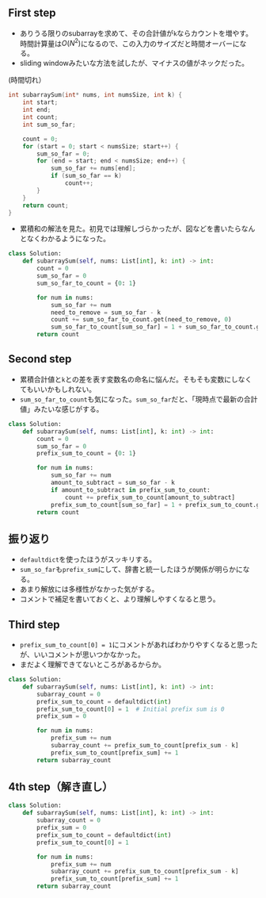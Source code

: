 ## First step

- ありうる限りのsubarrayを求めて、その合計値が`k`ならカウントを増やす。時間計算量は$O(N^2)$になるので、この入力のサイズだと時間オーバーになる。
- sliding windowみたいな方法を試したが、マイナスの値がネックだった。

(時間切れ）
```c
int subarraySum(int* nums, int numsSize, int k) {
    int start;
    int end;
    int count;
    int sum_so_far;

    count = 0;
    for (start = 0; start < numsSize; start++) {
        sum_so_far = 0;
        for (end = start; end < numsSize; end++) {
            sum_so_far += nums[end];
            if (sum_so_far == k)
                count++;
        }
    }
    return count;
}
```

- 累積和の解法を見た。初見では理解しづらかったが、図などを書いたらなんとなくわかるようになった。

```python
class Solution:
    def subarraySum(self, nums: List[int], k: int) -> int:
        count = 0
        sum_so_far = 0
        sum_so_far_to_count = {0: 1}

        for num in nums:
            sum_so_far += num
            need_to_remove = sum_so_far - k
            count += sum_so_far_to_count.get(need_to_remove, 0)
            sum_so_far_to_count[sum_so_far] = 1 + sum_so_far_to_count.get(sum_so_far, 0)
        return count
```

## Second step

- 累積合計値と`k`との差を表す変数名の命名に悩んだ。そもそも変数にしなくてもいいかもしれない。
- `sum_so_far_to_count`も気になった。`sum_so_far`だと、「現時点で最新の合計値」みたいな感じがする。

```python
class Solution:
    def subarraySum(self, nums: List[int], k: int) -> int:
        count = 0
        sum_so_far = 0
        prefix_sum_to_count = {0: 1}

        for num in nums:
            sum_so_far += num
            amount_to_subtract = sum_so_far - k
            if amount_to_subtract in prefix_sum_to_count:
                count += prefix_sum_to_count[amount_to_subtract]
            prefix_sum_to_count[sum_so_far] = 1 + prefix_sum_to_count.get(sum_so_far, 0)
        return count
```

## 振り返り

- `defaultdict`を使ったほうがスッキリする。
- `sum_so_far`も`prefix_sum`にして、辞書と統一したほうが関係が明らかになる。
- あまり解放には多様性がなかった気がする。
- コメントで補足を書いておくと、より理解しやすくなると思う。

## Third step

- `prefix_sum_to_count[0] = 1`にコメントがあればわかりやすくなると思ったが、いいコメントが思いつかなかった。
- まだよく理解できてないところがあるからか。

```python
class Solution:
    def subarraySum(self, nums: List[int], k: int) -> int:
        subarray_count = 0
        prefix_sum_to_count = defaultdict(int)
        prefix_sum_to_count[0] = 1  # Initial prefix sum is 0
        prefix_sum = 0

        for num in nums:
            prefix_sum += num
            subarray_count += prefix_sum_to_count[prefix_sum - k]
            prefix_sum_to_count[prefix_sum] += 1
        return subarray_count
```


## 4th step（解き直し）

```python
class Solution:
    def subarraySum(self, nums: List[int], k: int) -> int:
        subarray_count = 0
        prefix_sum = 0
        prefix_sum_to_count = defaultdict(int)
        prefix_sum_to_count[0] = 1

        for num in nums:
            prefix_sum += num
            subarray_count += prefix_sum_to_count[prefix_sum - k]
            prefix_sum_to_count[prefix_sum] += 1
        return subarray_count
```
